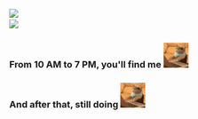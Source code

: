 ![](https://nirzak-streak-stats.vercel.app/?user=SaeedMolaiy&theme=onedark&hide_border=false)<br/>
![](https://github-readme-stats.vercel.app/api/top-langs/?username=SaeedMolaiy&theme=onedark&hide_border=false&include_all_commits=true&count_private=true&layout=compact)<br/>

### From 10 AM to 7 PM, you'll find me <img src="https://github.com/SaeedMolaiy/SaeedMolaiy/blob/main/cat-typing.gif" alt="cat" width="45" />  
### And after that, still doing <img src="https://github.com/SaeedMolaiy/SaeedMolaiy/blob/main/cat-typing.gif" alt="cat" width="45" />
